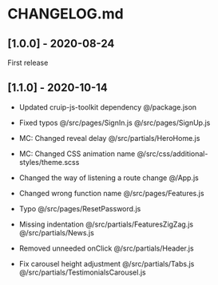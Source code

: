 # CHANGELOG.md

## [1.0.0] - 2020-08-24

First release

## [1.1.0] - 2020-10-14

- Updated cruip-js-toolkit dependency
@/package.json

- Fixed typos
@/src/pages/SignIn.js
@/src/pages/SignUp.js

- MC: Changed reveal delay
@/src/partials/HeroHome.js

- MC: Changed CSS animation name
@/src/css/additional-styles/theme.scss

- Changed the way of listening a route change
@/App.js

- Changed wrong function name
@/src/pages/Features.js

- Typo
@/src/pages/ResetPassword.js

- Missing indentation
@/src/partials/FeaturesZigZag.js
@/src/partials/News.js

- Removed unneeded onClick
@/src/partials/Header.js

- Fix carousel height adjustment
@/src/partials/Tabs.js
@/src/partials/TestimonialsCarousel.js